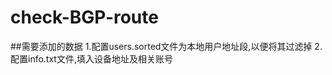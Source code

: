 # check-BGP-route
  ##需要添加的数据
    1.配置users.sorted文件为本地用户地址段,以便将其过滤掉
    2.配置info.txt文件,填入设备地址及相关账号
